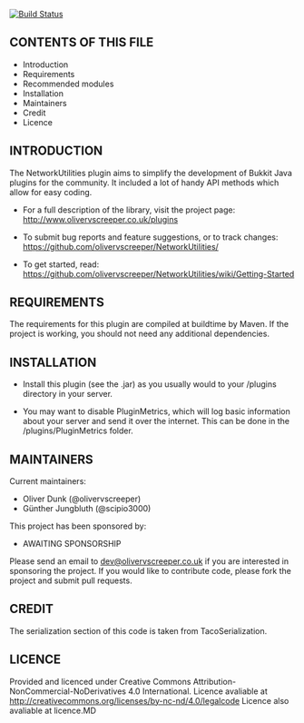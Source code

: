 [![Build Status](https://travis-ci.org/oliverdunk/NetworkUtilities.svg?branch=master)](https://travis-ci.org/oliverdunk/NetworkUtilities)

CONTENTS OF THIS FILE
---------------------

* Introduction
* Requirements
* Recommended modules
* Installation
* Maintainers
* Credit
* Licence

INTRODUCTION
------------
The NetworkUtilities plugin aims to simplify the development of Bukkit
Java plugins for the community. It included a lot of handy API
methods which allow for easy coding.

* For a full description of the library, visit the project page:
http://www.olivervscreeper.co.uk/plugins

* To submit bug reports and feature suggestions, or to track changes:
https://github.com/olivervscreeper/NetworkUtilities/

* To get started, read:
https://github.com/olivervscreeper/NetworkUtilities/wiki/Getting-Started

REQUIREMENTS
------------
The requirements for this plugin are compiled at buildtime by Maven.
If the project is working, you should not need any additional
dependencies.

INSTALLATION
------------
* Install this plugin (see the .jar) as you usually would to your
/plugins directory in your server.

* You may want to disable PluginMetrics, which will log basic
information about your server and send it over the internet.
This can be done in the /plugins/PluginMetrics folder.

MAINTAINERS
-----------
Current maintainers:
* Oliver Dunk (@olivervscreeper)
* Günther Jungbluth (@scipio3000)

This project has been sponsored by:
* AWAITING SPONSORSHIP

Please send an email to dev@olivervscreeper.co.uk if you are interested
in sponsoring the project. If you would like to contribute code, please
fork the project and submit pull requests.

CREDIT
-----------
The serialization section of this code is taken from TacoSerialization.


LICENCE
-------
Provided and licenced under Creative Commons Attribution-NonCommercial-NoDerivatives 4.0 International.
Licence avaliable at http://creativecommons.org/licenses/by-nc-nd/4.0/legalcode
Licence also avaliable at licence.MD
